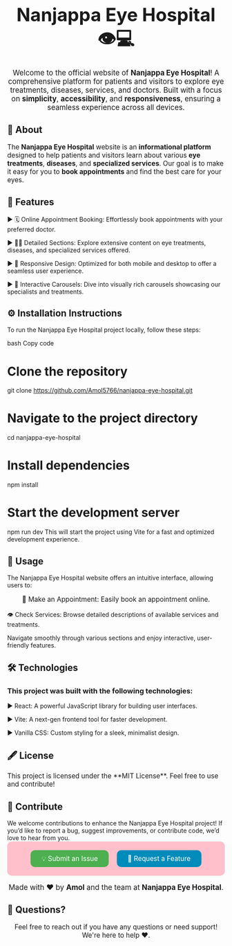 <h1 align="center" style="font-size: 3em;">Nanjappa Eye Hospital 👁️💻</h1> <p align="center" style="font-size: 1.2em;"> Welcome to the official website of <strong>Nanjappa Eye Hospital</strong>! A comprehensive platform for patients and visitors to explore eye treatments, diseases, services, and doctors. Built with a focus on <strong>simplicity</strong>, <strong>accessibility</strong>, and <strong>responsiveness</strong>, ensuring a seamless experience across all devices. </p>
<h2>🏥 About</h2> <p style="font-size: 1.1em;"> The <strong>Nanjappa Eye Hospital</strong> website is an <strong>informational platform</strong> designed to help patients and visitors learn about various <strong>eye treatments</strong>, <strong>diseases</strong>, and <strong>specialized services</strong>. Our goal is to make it easy for you to <strong>book appointments</strong> and find the best care for your eyes. </p>
<h2>🌟 Features</h2> <p align="center" style="font-size: 1.1em;">  

▶ 🗓 Online Appointment Booking: Effortlessly book appointments with your preferred doctor. 

▶ 👨‍⚕️ Detailed Sections: Explore extensive content on eye treatments, diseases, and specialized services offered.

▶ 📱 Responsive Design: Optimized for both mobile and desktop to offer a seamless user experience.

▶ 🎡 Interactive Carousels: Dive into visually rich carousels showcasing our specialists and treatments.

</p>
<h2>⚙️ Installation Instructions</h2>
To run the Nanjappa Eye Hospital project locally, follow these steps:

bash
Copy code
# Clone the repository
git clone https://github.com/Amol5766/nanjappa-eye-hospital.git

# Navigate to the project directory
cd nanjappa-eye-hospital

# Install dependencies
npm install

# Start the development server
npm run dev
This will start the project using Vite for a fast and optimized development experience.

<h2>🚀 Usage</h2>
The Nanjappa Eye Hospital website offers an intuitive interface, allowing users to:

<p align="center" style="font-size: 1.1em;">
📅 Make an Appointment: Easily book an appointment online.

👁 Check Services: Browse detailed descriptions of available services and treatments.

</p>
Navigate smoothly through various sections and enjoy interactive, user-friendly features.

<h2>🛠 Technologies</h2> <p align="center" style="font-size: 1.1em;"> <h3>This project was built with the following technologies:</h3>
▶ React: A powerful JavaScript library for building user interfaces.
  
▶ Vite: A next-gen frontend tool for faster development.

▶ Vanilla CSS: Custom styling for a sleek, minimalist design.

</p>
<h2>🖋 License</h2> <p style="font-size: 1.1em;"> This project is licensed under the **MIT License**. Feel free to use and contribute! </p>
<h2>🙌 Contribute</h2>
We welcome contributions to enhance the Nanjappa Eye Hospital project! If you’d like to report a bug, suggest improvements, or contribute code, we’d love to hear from you.

<div align="center" style="background-color: #FFC0CB; padding: 20px; border-radius: 10px; max-width: 600px; margin: auto;"> <a href="https://github.com/Amol5766/nanjappa-eye-hospital/issues/new" style="background-color: #4CAF50; color: white; padding: 10px 25px; text-align: center; text-decoration: none; display: inline-block; border-radius: 10px; font-size: 1.1em; margin-right: 15px;">💡 Submit an Issue</a> <a href="https://github.com/Amol5766/nanjappa-eye-hospital/pulls" style="background-color: #008CBA; color: white; padding: 10px 25px; text-align: center; text-decoration: none; display: inline-block; border-radius: 10px; font-size: 1.1em;">🚀 Request a Feature</a> </div>
<p align="center" style="font-size: 1.2em;">Made with ❤️ by <strong>Amol</strong> and the team at <strong>Nanjappa Eye Hospital</strong>.</p>
<h2>📧 Questions?</h2> <p align="center" style="font-size: 1.1em;"> Feel free to reach out if you have any questions or need support! We're here to help ❤️. </p>
